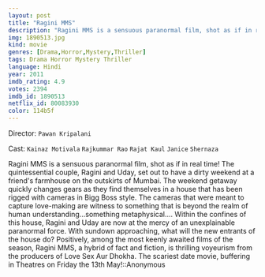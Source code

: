 ```yaml
---
layout: post
title: "Ragini MMS"
description: "Ragini MMS is a sensuous paranormal film, shot as if in real time! The quintessential couple, Ragini and Uday, set out to have a dirty weekend at a friend's farmhouse on the outskirts of Mumbai. The weekend getaway quickly changes gears as they find themselves in a house that has been rigged with cameras in Bigg Boss style. The cameras that were meant to capture love-making are witness to something that is beyond the realm of human understanding...something metaphysical.... Within the confines of this house, Ragini and Uday are now at the mercy of an une.."
img: 1890513.jpg
kind: movie
genres: [Drama,Horror,Mystery,Thriller]
tags: Drama Horror Mystery Thriller 
language: Hindi
year: 2011
imdb_rating: 4.9
votes: 2394
imdb_id: 1890513
netflix_id: 80083930
color: 114b5f
---
```

Director: `Pawan Kripalani`  

Cast: `Kainaz Motivala` `Rajkummar Rao` `Rajat Kaul` `Janice` `Shernaza` 

Ragini MMS is a sensuous paranormal film, shot as if in real time! The quintessential couple, Ragini and Uday, set out to have a dirty weekend at a friend's farmhouse on the outskirts of Mumbai. The weekend getaway quickly changes gears as they find themselves in a house that has been rigged with cameras in Bigg Boss style. The cameras that were meant to capture love-making are witness to something that is beyond the realm of human understanding...something metaphysical.... Within the confines of this house, Ragini and Uday are now at the mercy of an unexplainable paranormal force. With sundown approaching, what will the new entrants of the house do? Positively, among the most keenly awaited films of the season, Ragini MMS, a hybrid of fact and fiction, is thrilling voyeurism from the producers of Love Sex Aur Dhokha. The scariest date movie, buffering in Theatres on Friday the 13th May!::Anonymous